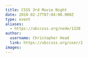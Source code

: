 ```yaml
---
title: CSSS 3rd Movie Night 
date: 2010-02-27T07:04:00.000Z
type: event
aliases:
  - https://ubccsss.org/node/1328
author:
  username: Christopher Head
  link: https://ubccsss.org/user/2
images:
---
```


